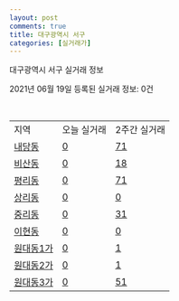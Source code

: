 ```yaml
---
layout: post
comments: true
title: 대구광역시 서구
categories: [실거래가]
---
```


대구광역시 서구 실거래 정보

2021년 06월 19일 등록된 실거래 정보: 0건

<script type="text/javascript">
  google.charts.load('current', {'packages':['corechart']});
  google.charts.setOnLoadCallback(drawChart);

  function drawChart() {
    var data = google.visualization.arrayToDataTable([['거래일', '매매', '전월세', '전매'], ['2021-02', 0, 2, 0], ['2021-03', 5, 14, 3], ['2021-04', 32, 32, 32], ['2021-05', 33, 31, 44], ['2021-06', 5, 8, 3]]);

    var options = {
      title: '최근 유형별 거래량 추이',
      legend: { position: 'bottom' }
    };

    var chart = new google.visualization.LineChart(document.getElementById('columnchart_material'));
    chart.draw(data, (options));
  }
</script>

<div id="columnchart_material" style="width: 450px; margin-left: -35px"></div>
<br>
<table class="sortable">
  <tr>
    <td>지역</td>
    <td>오늘 실거래</td>
    <td>2주간 실거래</td>
  </tr>

  
  <tr class="item">
    <td><a href="2717010100.html">내당동</a></td>
    <td><a href="2717010100.html">0</a></td>
    <td><a href="2717010100.html">71</a></td>
  </tr>
    

  <tr class="item">
    <td><a href="2717010200.html">비산동</a></td>
    <td><a href="2717010200.html">0</a></td>
    <td><a href="2717010200.html">18</a></td>
  </tr>
    

  <tr class="item">
    <td><a href="2717010300.html">평리동</a></td>
    <td><a href="2717010300.html">0</a></td>
    <td><a href="2717010300.html">71</a></td>
  </tr>
    

  <tr class="item">
    <td><a href="2717010400.html">상리동</a></td>
    <td><a href="2717010400.html">0</a></td>
    <td><a href="2717010400.html">0</a></td>
  </tr>
    

  <tr class="item">
    <td><a href="2717010500.html">중리동</a></td>
    <td><a href="2717010500.html">0</a></td>
    <td><a href="2717010500.html">31</a></td>
  </tr>
    

  <tr class="item">
    <td><a href="2717010600.html">이현동</a></td>
    <td><a href="2717010600.html">0</a></td>
    <td><a href="2717010600.html">0</a></td>
  </tr>
    

  <tr class="item">
    <td><a href="2717010700.html">원대동1가</a></td>
    <td><a href="2717010700.html">0</a></td>
    <td><a href="2717010700.html">1</a></td>
  </tr>
    

  <tr class="item">
    <td><a href="2717010800.html">원대동2가</a></td>
    <td><a href="2717010800.html">0</a></td>
    <td><a href="2717010800.html">1</a></td>
  </tr>
    

  <tr class="item">
    <td><a href="2717010900.html">원대동3가</a></td>
    <td><a href="2717010900.html">0</a></td>
    <td><a href="2717010900.html">51</a></td>
  </tr>
    


</table>


    